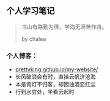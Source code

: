 ## 个人学习笔记

> 书山有路勤为径，学海无涯苦作舟。
>
> by chalee

### 个人博客：

- [prettyking.github.io/my-website/](https://prettyking.github.io/my-website/)
- 长风破浪会有时，直挂云帆济沧海
- 本是青灯不归客，却因浊酒恋红尘
- 行到水穷处，坐看云起时